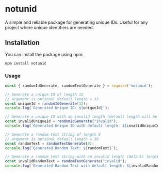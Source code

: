 # notunid

A simple and reliable package for generating unique IDs. Useful for any project where unique identifiers are needed.

## Installation

You can install the package using npm:

```sh
npm install notunid
``` 

### Usage

``` js
const { randomIdGenerate, randomTextGenerate } = require('notunid');

// Generate a unique ID of length 12
// argument is optional default length = 12
const uniqueId = randomIdGenerate(12);
console.log(`Generated Unique ID: ${uniqueId}`);

// Generate a unique ID with an invalid length (default length will be used)
const invalidUniqueId = randomIdGenerate("invalid");
console.log(`Generated Unique ID with default length: ${invalidUniqueId}`);

// Generate a random text string of length 8
// argument is optional default length = 10
const randomText = randomTextGenerate(8);
console.log(`Generated Random Text: ${randomText}`);

// Generate a random text string with an invalid length (default length will be used)
const invalidRandomText = randomTextGenerate("invalid");
console.log(`Generated Random Text with default length: ${invalidRandomText}`);

```
